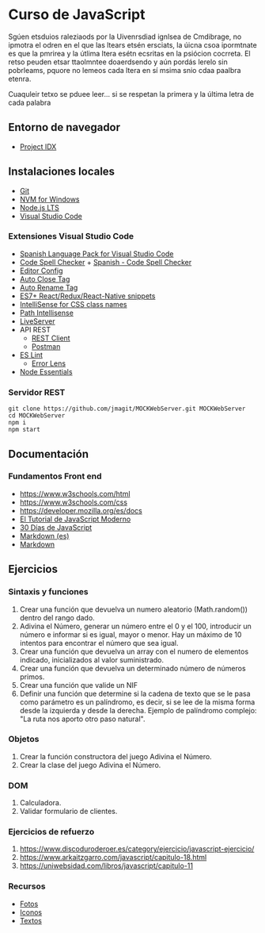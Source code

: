 # Curso de JavaScript

Sgúen etsduios raleziaods por la Uivenrsdiad ignlsea de Cmdibrage, no ipmotra el odren en el que las ltears etsén ersciats, la úicna csoa ipormtnate es que la pmrirea y la útlima ltera esétn ecsritas en la psiócion cocrreta. El retso peuden etsar ttaolmntee doaerdsendo y aún pordás lerelo sin pobrleams, pquore no lemeos cada ltera en sí msima snio cdaa paalbra etenra.

Cuaquleir tetxo se pduee leer... si se respetan la primera y la última letra de cada palabra

## Entorno de navegador

- [Project IDX](https://idx.dev/)

## Instalaciones locales

- [Git](https://git-scm.com/)
- [NVM for Windows](https://github.com/coreybutler/nvm-windows/releases)
- [Node.js LTS](https://nodejs.org)
- [Visual Studio Code](http://code.visualstudio.com/)

### Extensiones Visual Studio Code

- [Spanish Language Pack for Visual Studio Code](https://marketplace.visualstudio.com/items?itemName=MS-CEINTL.vscode-language-pack-es)
- [Code Spell Checker](https://marketplace.visualstudio.com/items?itemName=streetsidesoftware.code-spell-checker) + [Spanish - Code Spell Checker](https://marketplace.visualstudio.com/items?itemName=streetsidesoftware.code-spell-checker-spanish)
- [Editor Config](https://marketplace.visualstudio.com/items?itemName=EditorConfig.EditorConfig)
- [Auto Close Tag](https://marketplace.visualstudio.com/items?itemName=formulahendry.auto-close-tag)
- [Auto Rename Tag](https://marketplace.visualstudio.com/items?itemName=formulahendry.auto-rename-tag)
- [ES7+ React/Redux/React-Native snippets](https://marketplace.visualstudio.com/items?itemName=dsznajder.es7-react-js-snippets)
- [IntelliSense for CSS class names](https://marketplace.visualstudio.com/items?itemName=Zignd.html-css-class-completion)
- [Path Intellisense](https://marketplace.visualstudio.com/items?itemName=christian-kohler.path-intellisense)
- [LiveServer](https://marketplace.visualstudio.com/items?itemName=ritwickdey.LiveServer)
- API REST
  - [REST Client](https://marketplace.visualstudio.com/items?itemName=humao.rest-client)
  - [Postman](https://marketplace.visualstudio.com/items?itemName=Postman.postman-for-vscode)
- [ES Lint](https://marketplace.visualstudio.com/items?itemName=dbaeumer.vscode-eslint)
  - [Error Lens](https://marketplace.visualstudio.com/items?itemName=usernamehw.errorlens)
- [Node Essentials](https://marketplace.visualstudio.com/items?itemName=afractal.node-essentials)

### Servidor REST

    git clone https://github.com/jmagit/MOCKWebServer.git MOCKWebServer
    cd MOCKWebServer
    npm i
    npm start

## Documentación

### Fundamentos Front end

- <https://www.w3schools.com/html>
- <https://www.w3schools.com/css>
- <https://developer.mozilla.org/es/docs>
- [El Tutorial de JavaScript Moderno](https://es.javascript.info/)
- [30 Días de JavaScript](https://github.com/Asabeneh/30-Days-Of-JavaScript)
- [Markdown (es)](https://markdown.es/sintaxis-markdown/)
- [Markdown](https://www.markdownguide.org/basic-syntax/)

## Ejercicios

### Sintaxis y funciones

1. Crear una función que devuelva un numero aleatorio (Math.random()) dentro del rango dado.
2. Adivina el Número, generar un número entre el 0 y el 100, introducir un número e informar si es igual, mayor o menor. Hay un máximo de 10 intentos para encontrar el número que sea igual.
3. Crear una función que devuelva un array con el numero de elementos indicado, inicializados al valor suministrado.
4. Crear una función que devuelva un determinado número de números primos.
5. Crear una función que valide un NIF
6. Definir una función que determine si la cadena de texto que se le pasa como parámetro es un palíndromo, es decir, si se lee de la misma forma desde la izquierda y desde la derecha. Ejemplo de palíndromo complejo: "La ruta nos aporto otro paso natural".

### Objetos

1. Crear la función constructora del juego Adivina el Número.
2. Crear la clase del juego Adivina el Número.

### DOM

1. Calculadora.
2. Validar formulario de clientes.

### Ejercicios de refuerzo

  1. <https://www.discoduroderoer.es/category/ejercicio/javascript-ejercicio/>
  2. <https://www.arkaitzgarro.com/javascript/capitulo-18.html>
  3. <https://uniwebsidad.com/libros/javascript/capitulo-11>

### Recursos

- [Fotos](https://picsum.photos/)
- [Iconos](https://fontawesome.com/)
- [Textos](https://www.lipsum.com/)
